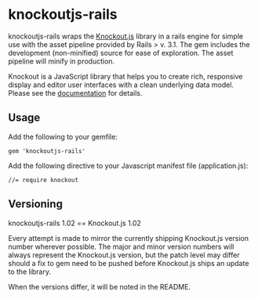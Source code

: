 # knockoutjs-rails

knockoutjs-rails wraps the [Knockout.js](http://knockoutjs.com/) library in a rails engine for simple
use with the asset pipeline provided by Rails > v. 3.1. The gem includes the development (non-minified)
source for ease of exploration. The asset pipeline will minify in production.

Knockout is a JavaScript library that helps you to create rich, responsive display and editor user
interfaces with a clean underlying data model. Please see the
[documentation](http://knockoutjs.com/documentation/introduction.html) for details.

## Usage

Add the following to your gemfile:

    gem 'knockoutjs-rails'

Add the following directive to your Javascript manifest file (application.js):

    //= require knockout

## Versioning

knockoutjs-rails 1.02 == Knockout.js 1.02

Every attempt is made to mirror the currently shipping Knockout.js version number wherever possible.
The major and minor version numbers will always represent the Knockout.js version, but the patch level
may differ should a fix to gem need to be pushed before Knockout.js ships an update to the library.

When the versions differ, it will be noted in the README.
